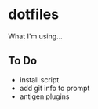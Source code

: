 dotfiles
========

What I'm using...

## To Do
- install script
- add git info to prompt
- antigen plugins

